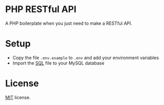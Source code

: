 # PHP RESTful API
A PHP boilerplate when you just need to make a RESTful API.

# Setup
* Copy the file `.env.example` to `.env` and add your environment variables
* Import the [SQL](database.sql) file to your MySQL database

# License
[MIT](LICENSE) license.
